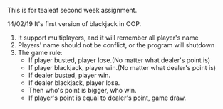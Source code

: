 <p>This is for tealeaf second week assignment.</p>

<p>
14/02/19 It's first version of blackjack in OOP.<br />
<ol>
  <li>It support multiplayers, and it will remember all player's name</li>
  <li>Players' name should not be conflict, or the program will shutdown</li>
  <li>The game rule:
  <ul>
    <li>If player busted, player lose.(No matter what dealer's point is)</li>
    <li>If player blackjack, player win.(No matter what dealer's point is)</li>
    <li>If dealer busted, player win.</li>
    <li>If dealer blackjack, player lose.</li>
    <li>Then who's point is bigger, who win.</li>
    <li>If player's point is equal to dealer's point, game draw.</li>
  </ul>
  </li>
</ol>
</p>